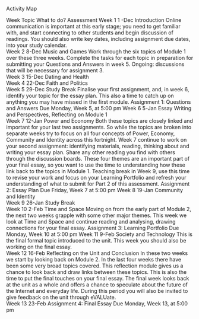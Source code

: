 Activity Map

Week Topic What to do? Assessment 
Week 1   1 -Dec Introduction Online communication is important at this early stage; you need to get familiar with, and start connecting to other students and begin discussion of readings. You should also write key dates, including assignment due dates, into your study calendar.   
Week 2  8-Dec Music and Games Work through the six topics of Module 1 over these three weeks. Complete the tasks for each topic in preparation for submitting your Questions and Answers in week 5. Ongoing: discussions that will be necessary for assignment 3.   
Week 3 15-Dec Dating and Health   
Week 4 22-Dec Faith and Politics   
Week 5 29-Dec Study Break Finalise your first assignment, and, in week 6, identify your topic for the essay plan. This also a time to catch up on anything you may have missed in the first module. Assignment 1: Questions and Answers Due Monday, Week 5, at 5:00 pm 
Week 6  5-Jan Essay Writing and Perspectives, Reflecting on Module 1   
Week 7 12-Jan Power and Economy Both these topics are closely linked and important for your last two assignments. So while the topics are broken into separate weeks try to focus on all four concepts of Power, Economy, Community and Identity across this fortnight. Week 7 continue to work on your second assignment: identifying materials, reading, thinking about and writing your essay plan. Share any other reading you find with others through the discussion boards. These four themes are an important part of your final essay, so you want to use the time to understanding how these link back to the topics in Module 1. Teaching break in Week 9, use this time to revise your work and focus on your Learning Portfolio and refresh your understanding of what to submit for Part 2 of this assessment. Assignment 2: Essay Plan Due Friday, Week 7  at 5:00 pm 
Week 8 19-Jan Community and Identity   
Week 9 26-Jan Study Break   
Week 10 2-Feb Time and Space Moving on from the early part of Module 2, the next two weeks grapple with some other major themes. This week we look at Time and Space and continue reading and analysing, drawing connections for your final essay. Assignment 3: Learning Portfolio Due Monday, Week 10 at 5:00 pm 
Week 11 9-Feb Society and Technology This is the final formal topic introduced to the unit. This week you should also be working on the final essay.   
Week 12 16-Feb Reflecting on the Unit and Conclusion In these two weeks we start by looking back on Module 2. In the last four weeks there have been some very broad topics covered. This reflection module gives us a chance to look back and draw links between these topics. This is also the time to put the final touches on your final essay. The final week looks back at the unit as a whole and offers a chance to speculate about the future of the Internet and everyday life. During this period you will also be invited to give feedback on the unit through eVALUate.   
Week 13 23-Feb Assignment 4: Final Essay Due Monday, Week 13, at 5:00 pm 
